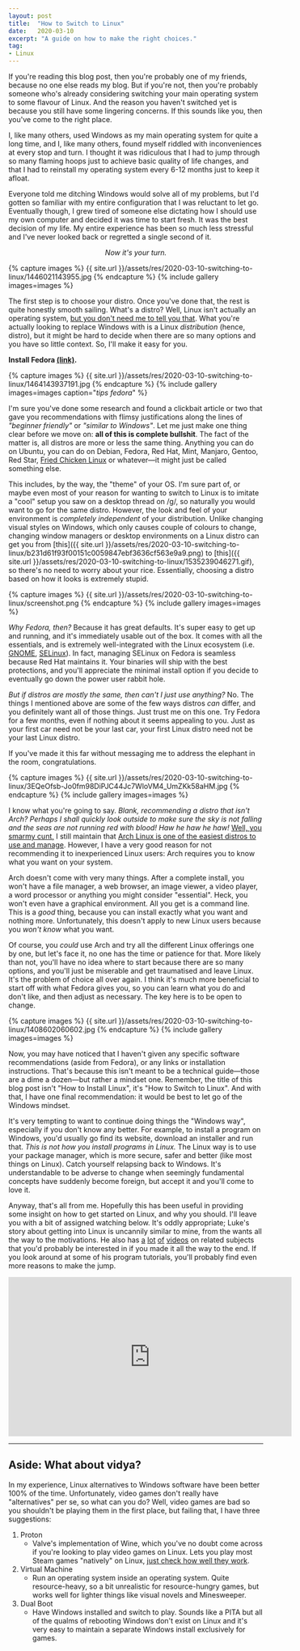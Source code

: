 ```yaml
---
layout: post
title:  "How to Switch to Linux"
date:   2020-03-10
excerpt: "A guide on how to make the right choices."
tag:
- Linux
---
```


If you're reading this blog post, then you're probably one of my friends, because no one else reads my blog. But if you're not, then you're probably someone who's already considering switching your main operating system to some flavour of Linux. And the reason you haven't switched yet is because you still have some lingering concerns. If this sounds like you, then you've come to the right place.

I, like many others, used Windows as my main operating system for quite a long time, and I, like many others, found myself riddled with inconveniences at every stop and turn. I thought it was ridiculous that I had to jump through so many flaming hoops just to achieve basic quality of life changes, and that I had to reinstall my operating system every 6-12 months just to keep it afloat. 

Everyone told me ditching Windows would solve all of my problems, but I'd gotten so familiar with my entire configuration that I was reluctant to let go. Eventually though, I grew tired of someone else dictating how I should use my own computer and decided it was time to start fresh. It was the best decision of my life. My entire experience has been so much less stressful and I've never looked back or regretted a single second of it.

_<center>Now it's your turn.</center>_

{% capture images %}
    {{ site.url }}/assets/res/2020-03-10-switching-to-linux/1446021143955.jpg
{% endcapture %}
{% include gallery images=images %}

The first step is to choose your distro. Once you've done that, the rest is quite honestly smooth sailing. What's a distro? Well, Linux isn't actually an operating system, [but you don't need me to tell you that](https://wiki.installgentoo.com/index.php/Interjection). What you're actually looking to replace Windows with is a Linux _distribution_ (hence, distro), but it might be hard to decide when there are so many options and you have so little context. So, I'll make it easy for you.

**Install Fedora [(link)](https://getfedora.org/en/workstation/).**

{% capture images %}
    {{ site.url }}/assets/res/2020-03-10-switching-to-linux/1464143937191.jpg
{% endcapture %}
{% include gallery images=images caption="*tips fedora*" %}

I'm sure you've done some research and found a clickbait article or two that gave you recommendations with flimsy justifications along the lines of _"beginner friendly"_ or _"similar to Windows"_. Let me just make one thing clear before we move on: **all of this is complete bullshit**. The fact of the matter is, all distros are more or less the same thing. Anything you can do on Ubuntu, you can do on Debian, Fedora, Red Hat, Mint, Manjaro, Gentoo, Red Star, [Fried Chicken Linux](https://github.com/sacmt-hciie/fried-chicken-linux) or whatever—it might just be called something else.

This includes, by the way, the "theme" of your OS. I'm sure part of, or maybe even most of your reason for wanting to switch to Linux is to imitate a "cool" setup you saw on a desktop thread on /g/, so naturally you would want to go for the same distro. However, the look and feel of your environment is _completely independent_ of your distribution. Unlike changing visual styles on Windows, which only causes couple of colours to change, changing window managers or desktop environments on a Linux distro can get you from [this]({{ site.url }}/assets/res/2020-03-10-switching-to-linux/b231d61f93f00151c0059847ebf3636cf563e9a9.png) to [this]({{ site.url }}/assets/res/2020-03-10-switching-to-linux/1535239046271.gif), so there's no need to worry about your rice. Essentially, choosing a distro based on how it looks is extremely stupid.

{% capture images %}
    {{ site.url }}/assets/res/2020-03-10-switching-to-linux/screenshot.png
{% endcapture %}
{% include gallery images=images %}

_Why Fedora, then?_ Because it has great defaults. It's super easy to get up and running, and it's immediately usable out of the box. It comes with all the essentials, and is extremely well-integrated with the Linux ecosystem (i.e. [GNOME](https://en.wikipedia.org/wiki/GNOME), [SELinux](https://en.wikipedia.org/wiki/Security-Enhanced_Linux)). In fact, managing SELinux on Fedora is seamless because Red Hat maintains it. Your binaries will ship with the best protections, and you'll appreciate the minimal install option if you decide to eventually go down the power user rabbit hole.

_But if distros are mostly the same, then can't I just use anything?_ No. The things I mentioned above are some of the few ways distros _can_ differ, and you definitely want all of those things. Just trust me on this one. Try Fedora for a few months, even if nothing about it seems appealing to you. Just as your first car need not be your last car, your first Linux distro need not be your last Linux distro.

If you've made it this far without messaging me to address the elephant in the room, congratulations.

{% capture images %}
    {{ site.url }}/assets/res/2020-03-10-switching-to-linux/3EQeOfsb-Jo0fm98DiPJC44Jc7WloVM4_UmZKk58aHM.jpg
{% endcapture %}
{% include gallery images=images %}

I know what you're going to say. _Blank, recommending a distro that isn't Arch? Perhaps I shall quickly look outside to make sure the sky is not falling and the seas are not running red with blood! Haw he haw he haw!_ [Well, you smarmy cunt,](https://youtu.be/Vtu0_wwMtgg?t=12) I still maintain that [Arch Linux is one of the easiest distros to use and manage](https://youtu.be/6bsNIdYw5Ak). However, I have a very good reason for not recommending it to inexperienced Linux users: Arch requires you to know what you want on your system.

Arch doesn't come with very many things. After a complete install, you won't have a file manager, a web browser, an image viewer, a video player, a word processor or anything you might consider "essential". Heck, you won't even have a graphical environment. All you get is a command line. This is a _good_ thing, because you can install exactly what you want and nothing more. Unfortunately, this doesn't apply to new Linux users because you _won't know_ what you want.

Of course, you _could_ use Arch and try all the different Linux offerings one by one, but let's face it, no one has the time or patience for that. More likely than not, you'll have no idea where to start because there are so many options, and you'll just be miserable and get traumatised and leave Linux. It's the problem of choice all over again. I think it's much more beneficial to start off with what Fedora gives you, so you can learn what you do and don't like, and then adjust as necessary. The key here is to be open to change.

{% capture images %}
    {{ site.url }}/assets/res/2020-03-10-switching-to-linux/1408602060602.jpg
{% endcapture %}
{% include gallery images=images %}

Now, you may have noticed that I haven't given any specific software recommendations (aside from Fedora), or any links or installation instructions. That's because this isn't meant to be a technical guide—those are a dime a dozen—but rather a mindset one. Remember, the title of this blog post isn't "How to Install Linux", it's "How to Switch to Linux". And with that, I have one final recommendation: it would be best to let go of the Windows mindset.

It's very tempting to want to continue doing things the "Windows way", especially if you don't know any better. For example, to install a program on Windows, you'd usually go find its website, download an installer and run that. _This is not how you install programs in Linux._ The Linux way is to use your package manager, which is more secure, safer and better (like most things on Linux). Catch yourself relapsing back to Windows. It's understandable to be adverse to change when seemingly fundamental concepts have suddenly become foreign, but accept it and you'll come to love it.

Anyway, that's all from me. Hopefully this has been useful in providing some insight on how to get started on Linux, and why you should. I'll leave you with a bit of assigned watching below. It's oddly appropriate; Luke's story about getting into Linux is uncannily similar to mine, from the wants all the way to the motivations. He also has [a](https://youtu.be/3zpgQpdy_fI) [lot](https://youtu.be/GUQx72j9Q3Y) [of](https://youtu.be/gYDYSSOA2f8) [videos](https://youtu.be/G4g-du1MIas) on related subjects that you'd probably be interested in if you made it all the way to the end. If you look around at some of his program tutorials, you'll probably find even more reasons to make the jump.

<iframe width="560" height="315" src="https://www.youtube-nocookie.com/embed/_hNMfVIsyIc" frameborder="0" allow="accelerometer; autoplay; encrypted-media; gyroscope; picture-in-picture" allowfullscreen></iframe>

---

## Aside: What about vidya?

In my experience, Linux alternatives to Windows software have been better 100% of the time. Unfortunately, video games don't really have "alternatives" per se, so what can you do? Well, video games are bad so you shouldn't be playing them in the first place, but failing that, I have three suggestions:

1. Proton
    - Valve's implementation of Wine, which you've no doubt come across if you're looking to play video games on Linux. Lets you play most Steam games "natively" on Linux, [just check how well they work](https://www.protondb.com/).
2. Virtual Machine
    - Run an operating system inside an operating system. Quite resource-heavy, so a bit unrealistic for resource-hungry games, but works well for lighter things like visual novels and Minesweeper.
3. Dual Boot
    - Have Windows installed and switch to play. Sounds like a PITA but all of the qualms of rebooting Windows don't exist on Linux and it's very easy to maintain a separate Windows install exclusively for games.
